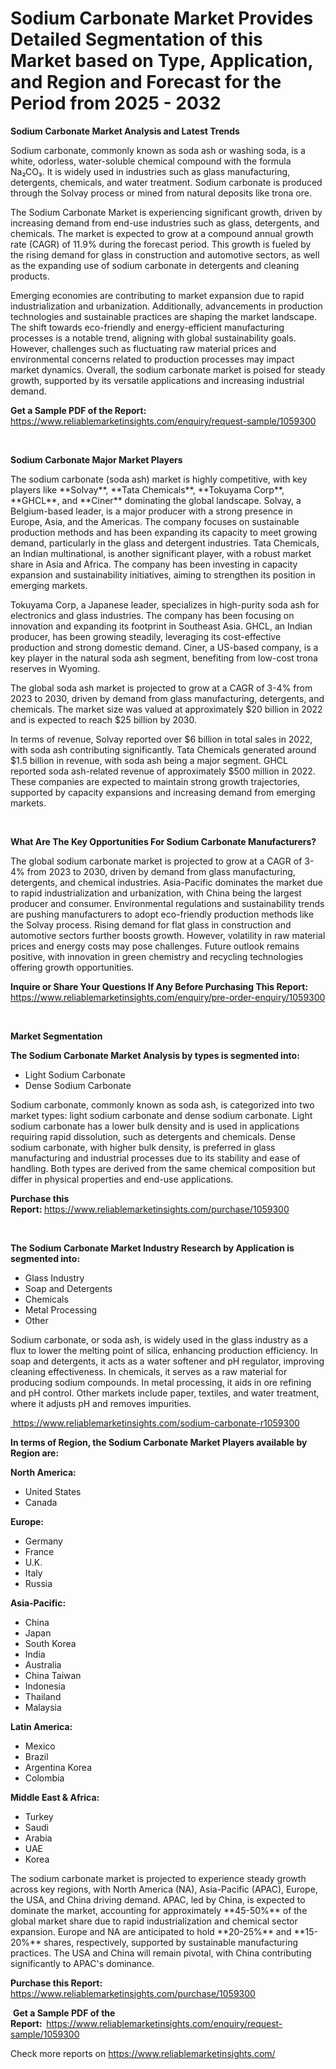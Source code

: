 <p><h1>Sodium Carbonate Market Provides Detailed Segmentation of this Market based on Type, Application, and Region and Forecast for the Period from 2025 - 2032</h1></p><p><strong>Sodium Carbonate Market Analysis and Latest Trends</strong></p>
<p><p>Sodium carbonate, commonly known as soda ash or washing soda, is a white, odorless, water-soluble chemical compound with the formula Na₂CO₃. It is widely used in industries such as glass manufacturing, detergents, chemicals, and water treatment. Sodium carbonate is produced through the Solvay process or mined from natural deposits like trona ore.</p><p>The Sodium Carbonate Market is experiencing significant growth, driven by increasing demand from end-use industries such as glass, detergents, and chemicals. The market is expected to grow at a compound annual growth rate (CAGR) of 11.9% during the forecast period. This growth is fueled by the rising demand for glass in construction and automotive sectors, as well as the expanding use of sodium carbonate in detergents and cleaning products.</p><p>Emerging economies are contributing to market expansion due to rapid industrialization and urbanization. Additionally, advancements in production technologies and sustainable practices are shaping the market landscape. The shift towards eco-friendly and energy-efficient manufacturing processes is a notable trend, aligning with global sustainability goals. However, challenges such as fluctuating raw material prices and environmental concerns related to production processes may impact market dynamics. Overall, the sodium carbonate market is poised for steady growth, supported by its versatile applications and increasing industrial demand.</p></p>
<p><strong>Get a Sample PDF of the Report:&nbsp;</strong> <a href="https://www.reliablemarketinsights.com/enquiry/request-sample/1059300?utm_campaign=1512&utm_medium=2&utm_source=Github&utm_content=ia&utm_term=25012025&utm_id=sodium-carbonate">https://www.reliablemarketinsights.com/enquiry/request-sample/1059300</a></p>
<p>&nbsp;</p>
<p><strong>Sodium Carbonate Major Market Players</strong></p>
<p><p>The sodium carbonate (soda ash) market is highly competitive, with key players like **Solvay**, **Tata Chemicals**, **Tokuyama Corp**, **GHCL**, and **Ciner** dominating the global landscape. Solvay, a Belgium-based leader, is a major producer with a strong presence in Europe, Asia, and the Americas. The company focuses on sustainable production methods and has been expanding its capacity to meet growing demand, particularly in the glass and detergent industries. Tata Chemicals, an Indian multinational, is another significant player, with a robust market share in Asia and Africa. The company has been investing in capacity expansion and sustainability initiatives, aiming to strengthen its position in emerging markets.</p><p>Tokuyama Corp, a Japanese leader, specializes in high-purity soda ash for electronics and glass industries. The company has been focusing on innovation and expanding its footprint in Southeast Asia. GHCL, an Indian producer, has been growing steadily, leveraging its cost-effective production and strong domestic demand. Ciner, a US-based company, is a key player in the natural soda ash segment, benefiting from low-cost trona reserves in Wyoming.</p><p>The global soda ash market is projected to grow at a CAGR of 3-4% from 2023 to 2030, driven by demand from glass manufacturing, detergents, and chemicals. The market size was valued at approximately $20 billion in 2022 and is expected to reach $25 billion by 2030. </p><p>In terms of revenue, Solvay reported over $6 billion in total sales in 2022, with soda ash contributing significantly. Tata Chemicals generated around $1.5 billion in revenue, with soda ash being a major segment. GHCL reported soda ash-related revenue of approximately $500 million in 2022. These companies are expected to maintain strong growth trajectories, supported by capacity expansions and increasing demand from emerging markets.</p></p>
<p>&nbsp;</p>
<p><strong>What Are The Key Opportunities For Sodium Carbonate Manufacturers?</strong></p>
<p><p>The global sodium carbonate market is projected to grow at a CAGR of 3-4% from 2023 to 2030, driven by demand from glass manufacturing, detergents, and chemical industries. Asia-Pacific dominates the market due to rapid industrialization and urbanization, with China being the largest producer and consumer. Environmental regulations and sustainability trends are pushing manufacturers to adopt eco-friendly production methods like the Solvay process. Rising demand for flat glass in construction and automotive sectors further boosts growth. However, volatility in raw material prices and energy costs may pose challenges. Future outlook remains positive, with innovation in green chemistry and recycling technologies offering growth opportunities.</p></p>
<p><strong>Inquire or Share Your Questions If Any Before Purchasing This Report:</strong> <a href="https://www.reliablemarketinsights.com/enquiry/pre-order-enquiry/1059300?utm_campaign=1512&utm_medium=2&utm_source=Github&utm_content=ia&utm_term=25012025&utm_id=sodium-carbonate">https://www.reliablemarketinsights.com/enquiry/pre-order-enquiry/1059300</a></p>
<p>&nbsp;</p>
<p><strong>Market Segmentation</strong></p>
<p><strong>The Sodium Carbonate Market Analysis by types is segmented into:</strong></p>
<p><ul><li>Light Sodium Carbonate</li><li>Dense Sodium Carbonate</li></ul></p>
<p><p>Sodium carbonate, commonly known as soda ash, is categorized into two market types: light sodium carbonate and dense sodium carbonate. Light sodium carbonate has a lower bulk density and is used in applications requiring rapid dissolution, such as detergents and chemicals. Dense sodium carbonate, with higher bulk density, is preferred in glass manufacturing and industrial processes due to its stability and ease of handling. Both types are derived from the same chemical composition but differ in physical properties and end-use applications.</p></p>
<p><strong>Purchase this Report:&nbsp;</strong><a href="https://www.reliablemarketinsights.com/purchase/1059300?utm_campaign=1512&utm_medium=2&utm_source=Github&utm_content=ia&utm_term=25012025&utm_id=sodium-carbonate">https://www.reliablemarketinsights.com/purchase/1059300</a></p>
<p>&nbsp;</p>
<p><strong>The Sodium Carbonate Market Industry Research by Application is segmented into:</strong></p>
<p><ul><li>Glass Industry</li><li>Soap and Detergents</li><li>Chemicals</li><li>Metal Processing</li><li>Other</li></ul></p>
<p><p>Sodium carbonate, or soda ash, is widely used in the glass industry as a flux to lower the melting point of silica, enhancing production efficiency. In soap and detergents, it acts as a water softener and pH regulator, improving cleaning effectiveness. In chemicals, it serves as a raw material for producing sodium compounds. In metal processing, it aids in ore refining and pH control. Other markets include paper, textiles, and water treatment, where it adjusts pH and removes impurities.</p></p>
<p><a href="https://www.reliablemarketinsights.com/sodium-carbonate-r1059300?utm_campaign=1512&utm_medium=2&utm_source=Github&utm_content=ia&utm_term=25012025&utm_id=sodium-carbonate">&nbsp;https://www.reliablemarketinsights.com/sodium-carbonate-r1059300</a></p>
<p><strong>In terms of Region, the Sodium Carbonate Market Players available by Region are:</strong></p>
<p>
    <p> <strong> North America: </strong>
        <ul>
            <li>United States</li>
            <li>Canada</li>
        </ul>
        </p> 
    <p> <strong> Europe: </strong>
        <ul>
            <li>Germany</li>
            <li>France</li>
            <li>U.K.</li>
            <li>Italy</li>
            <li>Russia</li>
        </ul>
        </p> 
    <p> <strong> Asia-Pacific: </strong>
        <ul>
            <li>China</li>
            <li>Japan</li>
            <li>South Korea</li>
            <li>India</li>
            <li>Australia</li>
            <li>China Taiwan</li>
            <li>Indonesia</li>
            <li>Thailand</li>
            <li>Malaysia</li>
        </ul>
        </p> 
    <p> <strong> Latin America: </strong>
        <ul>
            <li>Mexico</li>
            <li>Brazil</li>
            <li>Argentina Korea</li>
            <li>Colombia</li>
        </ul>
        </p> 
    <p> <strong> Middle East & Africa: </strong>
        <ul>
            <li>Turkey</li>
            <li>Saudi</li>
            <li>Arabia</li>
            <li>UAE</li>
            <li>Korea</li>
        </ul>
    </p>
    </p>
<p><p>The sodium carbonate market is projected to experience steady growth across key regions, with North America (NA), Asia-Pacific (APAC), Europe, the USA, and China driving demand. APAC, led by China, is expected to dominate the market, accounting for approximately **45-50%** of the global market share due to rapid industrialization and chemical sector expansion. Europe and NA are anticipated to hold **20-25%** and **15-20%** shares, respectively, supported by sustainable manufacturing practices. The USA and China will remain pivotal, with China contributing significantly to APAC's dominance.</p></p>
<p><strong>Purchase this Report: </strong><a href="https://www.reliablemarketinsights.com/purchase/1059300?utm_campaign=1512&utm_medium=2&utm_source=Github&utm_content=ia&utm_term=25012025&utm_id=sodium-carbonate">https://www.reliablemarketinsights.com/purchase/1059300</a></p>
<p>&nbsp;<strong>Get a Sample PDF of the Report:&nbsp;&nbsp;</strong><a href="https://www.reliablemarketinsights.com/enquiry/request-sample/1059300?utm_campaign=1512&utm_medium=2&utm_source=Github&utm_content=ia&utm_term=25012025&utm_id=sodium-carbonate">https://www.reliablemarketinsights.com/enquiry/request-sample/1059300</a></p>
<p><strong></strong></p>
<p>Check more reports on <a href="https://www.reliablemarketinsights.com/?utm_campaign=1512&utm_medium=2&utm_source=Github&utm_content=ia&utm_term=25012025&utm_id=sodium-carbonate">https://www.reliablemarketinsights.com/</a></p>